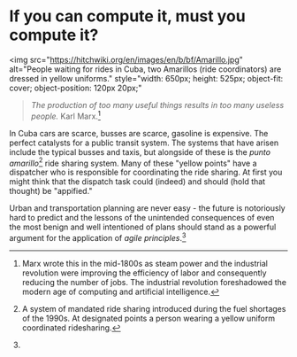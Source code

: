 # If you can compute it, must you compute it?

<img src="https://hitchwiki.org/en/images/en/b/bf/Amarillo.jpg"
  alt="People waiting for rides in Cuba, two Amarillos (ride coordinators) are dressed in yellow uniforms."
  style="width: 650px; height: 525px; object-fit: cover; object-position: 120px 20px;"
>

> *The production of too many useful things results in too many useless people.* Karl Marx.[^marx]

In Cuba cars are scarce, busses are scarce, gasoline is expensive. The perfect catalysts for a public transit system. The systems that have arisen include the typical busses and taxis, but alongside of these is the *punto amarillo*[^amarillo] ride sharing system. Many of these "yellow points" have a dispatcher who is responsible for coordinating the ride sharing. At first you might think that the dispatch task could (indeed) and should (hold that thought) be "appified."

Urban and transportation planning are never easy - the future is notoriously hard to predict and the lessons of the unintended consequences of even the most benign and well intentioned of plans should stand as a powerful argument for the application of *agile principles*.[^agile]

[^marx]: Marx wrote this in the mid-1800s as steam power and the industrial revolution were improving the efficiency of labor and consequently reducing the number of jobs. The industrial revolution foreshadowed the modern age of computing and artificial intelligence.

[^amarillo]: A system of mandated ride sharing introduced during the fuel shortages of the 1990s. At designated points a person wearing a yellow uniform coordinated ridesharing.

[^agile]: 
